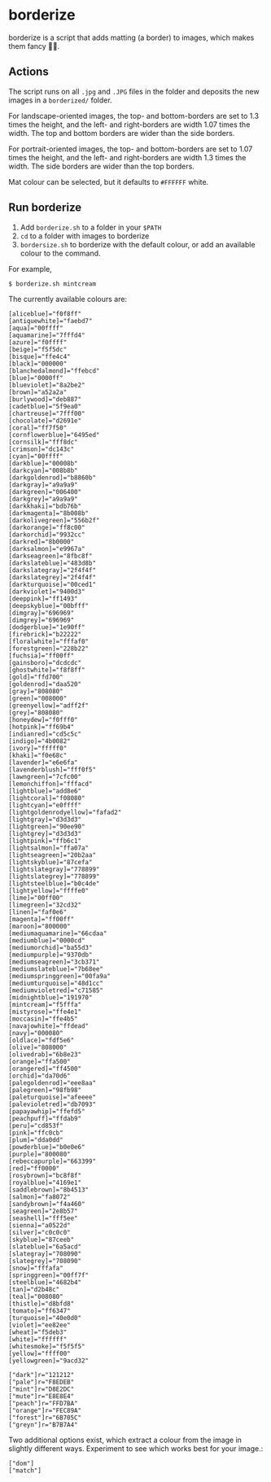 # borderize 
borderize is a script that adds matting (a border) to images, which makes them fancy 💁‍♂️.

## Actions
The script runs on all `.jpg` and `.JPG` files in the folder and deposits the new images in a `borderized/` folder. 

For landscape-oriented images, the top- and bottom-borders are set to 1.3 times the height, and the left- and right-borders are width 1.07 times the width. The top and bottom borders are wider than the side borders.

For portrait-oriented images, the top- and bottom-borders are set to 1.07 times the height, and the left- and right-borders are width 1.3 times the width. The side borders are wider than the top borders.

Mat colour can be selected, but it defaults to `#FFFFFF` white.

## Run borderize
1. Add `borderize.sh` to a folder in your `$PATH`
2. `cd` to a folder with images to borderize
3. `bordersize.sh` to borderize with the default colour, or add an available colour to the command.

For example, 
```
$ borderize.sh mintcream
```

The currently available colours are:
```
[aliceblue]="f0f8ff"
[antiquewhite]="faebd7"
[aqua]="00ffff"
[aquamarine]="7fffd4"
[azure]="f0ffff"
[beige]="f5f5dc"
[bisque]="ffe4c4"
[black]="000000"
[blanchedalmond]="ffebcd"
[blue]="0000ff"
[blueviolet]="8a2be2"
[brown]="a52a2a"
[burlywood]="deb887"
[cadetblue]="5f9ea0"
[chartreuse]="7fff00"
[chocolate]="d2691e"
[coral]="ff7f50"
[cornflowerblue]="6495ed"
[cornsilk]="fff8dc"
[crimson]="dc143c"
[cyan]="00ffff"
[darkblue]="00008b"
[darkcyan]="008b8b"
[darkgoldenrod]="b8860b"
[darkgray]="a9a9a9"
[darkgreen]="006400"
[darkgrey]="a9a9a9"
[darkkhaki]="bdb76b"
[darkmagenta]="8b008b"
[darkolivegreen]="556b2f"
[darkorange]="ff8c00"
[darkorchid]="9932cc"
[darkred]="8b0000"
[darksalmon]="e9967a"
[darkseagreen]="8fbc8f"
[darkslateblue]="483d8b"
[darkslategray]="2f4f4f"
[darkslategrey]="2f4f4f"
[darkturquoise]="00ced1"
[darkviolet]="9400d3"
[deeppink]="ff1493"
[deepskyblue]="00bfff"
[dimgray]="696969"
[dimgrey]="696969"
[dodgerblue]="1e90ff"
[firebrick]="b22222"
[floralwhite]="fffaf0"
[forestgreen]="228b22"
[fuchsia]="ff00ff"
[gainsboro]="dcdcdc"
[ghostwhite]="f8f8ff"
[gold]="ffd700"
[goldenrod]="daa520"
[gray]="808080"
[green]="008000"
[greenyellow]="adff2f"
[grey]="808080"
[honeydew]="f0fff0"
[hotpink]="ff69b4"
[indianred]="cd5c5c"
[indigo]="4b0082"
[ivory]="fffff0"
[khaki]="f0e68c"
[lavender]="e6e6fa"
[lavenderblush]="fff0f5"
[lawngreen]="7cfc00"
[lemonchiffon]="fffacd"
[lightblue]="add8e6"
[lightcoral]="f08080"
[lightcyan]="e0ffff"
[lightgoldenrodyellow]="fafad2"
[lightgray]="d3d3d3"
[lightgreen]="90ee90"
[lightgrey]="d3d3d3"
[lightpink]="ffb6c1"
[lightsalmon]="ffa07a"
[lightseagreen]="20b2aa"
[lightskyblue]="87cefa"
[lightslategray]="778899"
[lightslategrey]="778899"
[lightsteelblue]="b0c4de"
[lightyellow]="ffffe0"
[lime]="00ff00"
[limegreen]="32cd32"
[linen]="faf0e6"
[magenta]="ff00ff"
[maroon]="800000"
[mediumaquamarine]="66cdaa"
[mediumblue]="0000cd"
[mediumorchid]="ba55d3"
[mediumpurple]="9370db"
[mediumseagreen]="3cb371"
[mediumslateblue]="7b68ee"
[mediumspringgreen]="00fa9a"
[mediumturquoise]="48d1cc"
[mediumvioletred]="c71585"
[midnightblue]="191970"
[mintcream]="f5fffa"
[mistyrose]="ffe4e1"
[moccasin]="ffe4b5"
[navajowhite]="ffdead"
[navy]="000080"
[oldlace]="fdf5e6"
[olive]="808000"
[olivedrab]="6b8e23"
[orange]="ffa500"
[orangered]="ff4500"
[orchid]="da70d6"
[palegoldenrod]="eee8aa"
[palegreen]="98fb98"
[paleturquoise]="afeeee"
[palevioletred]="db7093"
[papayawhip]="ffefd5"
[peachpuff]="ffdab9"
[peru]="cd853f"
[pink]="ffc0cb"
[plum]="dda0dd"
[powderblue]="b0e0e6"
[purple]="800080"
[rebeccapurple]="663399"
[red]="ff0000"
[rosybrown]="bc8f8f"
[royalblue]="4169e1"
[saddlebrown]="8b4513"
[salmon]="fa8072"
[sandybrown]="f4a460"
[seagreen]="2e8b57"
[seashell]="fff5ee"
[sienna]="a0522d"
[silver]="c0c0c0"
[skyblue]="87ceeb"
[slateblue]="6a5acd"
[slategray]="708090"
[slategrey]="708090"
[snow]="fffafa"
[springgreen]="00ff7f"
[steelblue]="4682b4"
[tan]="d2b48c"
[teal]="008080"
[thistle]="d8bfd8"
[tomato]="ff6347"
[turquoise]="40e0d0"
[violet]="ee82ee"
[wheat]="f5deb3"
[white]="ffffff"
[whitesmoke]="f5f5f5"
[yellow]="ffff00"
[yellowgreen]="9acd32"

["dark"]r="121212"
["pale"]r="F8EDEB"
["mint"]r="D8E2DC"
["mute"]r="E8E8E4"
["peach"]r="FFD7BA"
["orange"]r="FEC89A"
["forest"]r="6B705C"
["greyn"]r="B7B7A4"
```

Two additional options exist, which extract a colour from the image in slightly different ways. Experiment to see which works best for your image.:
```
["dom"]
["match"]
```
